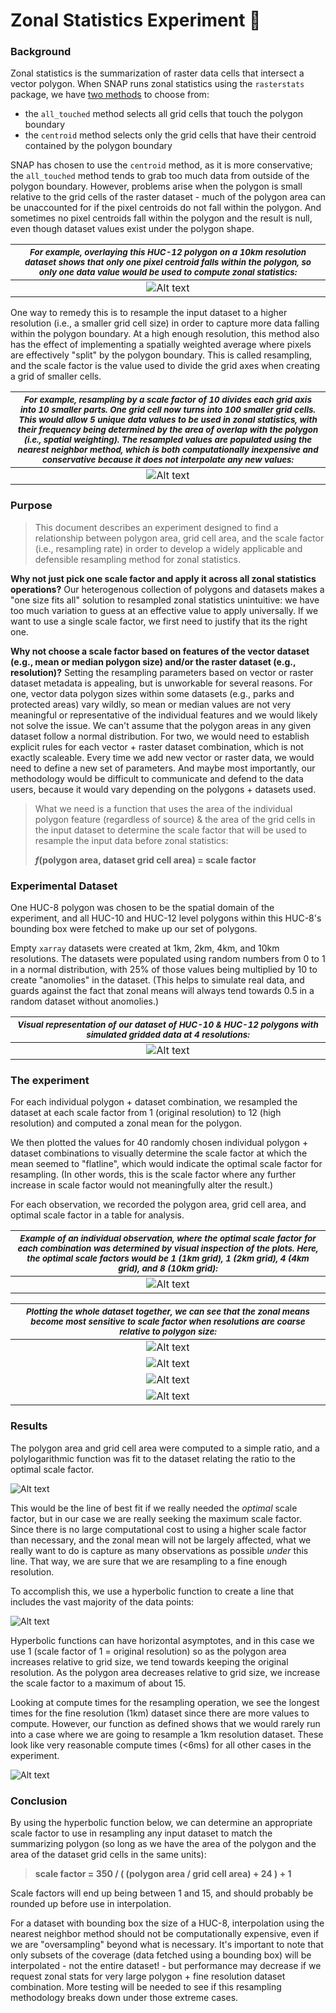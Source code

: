 # Zonal Statistics Experiment :test_tube:


### Background

Zonal statistics is the summarization of raster data cells that intersect a vector polygon. When SNAP runs zonal statistics using the `rasterstats` package, we have [two methods](https://pythonhosted.org/rasterstats/manual.html#rasterization-strategy) to choose from: 
- the `all_touched` method selects all grid cells that touch the polygon boundary
- the `centroid` method selects only the grid cells that have their centroid contained by the polygon boundary

SNAP has chosen to use the `centroid` method, as it is more conservative; the `all_touched` method tends to grab too much data from outside of the polygon boundary. However, problems arise when the polygon is small relative to the grid cells of the raster dataset - much of the polygon area can be unaccounted for if the pixel centroids do not fall within the polygon. And sometimes no pixel centroids fall within the polygon and the result is null, even though dataset values exist under the polygon shape.
  
  
| <small>*For example, overlaying this HUC-12 polygon on a 10km resolution dataset shows that only one pixel centroid falls within the polygon, so only one data value would be used to compute zonal statistics:*</small> |
|:--:| 
|![Alt text](img/image-2.png)|

One way to remedy this is to resample the input dataset to a higher resolution (i.e., a smaller grid cell size) in order to capture more data falling within the polygon boundary. At a high enough resolution, this method also has the effect of implementing a spatially weighted average where  pixels are effectively "split" by the polygon boundary. This is called resampling, and the scale factor is the value used to divide the grid axes when creating a grid of smaller cells. 


|<small>*For example, resampling by a scale factor of 10 divides each grid axis into 10 smaller parts. One grid cell now turns into 100 smaller grid cells. This would allow 5 unique data values to be used in zonal statistics, with their frequency being determined by the area of overlap with the polygon (i.e., spatial weighting). The resampled values are populated using the nearest neighbor method, which is both computationally inexpensive and conservative because it does not interpolate any new values:*</small> |
|:--:|
|![Alt text](img/image-3.png)|

### Purpose

>This document describes an experiment designed to find a relationship between polygon area, grid cell area, and the scale factor (i.e., resampling rate) in order to develop a widely applicable and defensible resampling method for zonal statistics. 

**Why not just pick one scale factor and apply it across all zonal statistics operations?** Our heterogenous collection of polygons and datasets makes a "one size fits all" solution to resampled zonal statistics unintuitive: we have too much variation to guess at an effective value to apply universally. If we want to use a single scale factor, we first need to justify that its the right one.

**Why not choose a scale factor based on features of the vector dataset (e.g., mean or median polygon size) and/or the raster dataset (e.g., resolution)?** Setting the resampling parameters based on vector or raster dataset metadata is appealing, but is unworkable for several reasons. For one, vector data polygon sizes within some datasets (e.g., parks and protected areas) vary wildly, so mean or median values are not very meaningful or representative of the individual features and we would likely not solve the issue. We can't assume that the polygon areas in any given dataset follow a normal distribution. For two, we would need to establish explicit rules for each vector + raster dataset combination, which is not exactly scaleable. Every time we add new vector or raster data, we would need to define a new set of parameters. And maybe most importantly, our methodology would be difficult to communicate and defend to the data users, because it would vary depending on the polygons + datasets used.

>What we need is a function that uses the area of the individual polygon feature (regardless of source) & the area of the grid cells in the input dataset to determine the scale factor that will be used to resample the input data before zonal statistics:
>
>**$f$(polygon area,  dataset grid cell area) = scale factor**


### Experimental Dataset

One HUC-8 polygon was chosen to be the spatial domain of the experiment, and all HUC-10 and HUC-12 level polygons within this HUC-8's bounding box were fetched to make up our set of polygons. 

Empty `xarray` datasets were created at 1km, 2km, 4km, and 10km resolutions. The datasets were populated using random numbers from 0 to 1 in a normal distribution, with 25% of those values being multiplied by 10 to create "anomolies" in the dataset. (This helps to simulate real data, and guards against the fact that zonal means will always tend towards 0.5 in a random dataset without anomolies.)

|<small>*Visual representation of our dataset of HUC-10 & HUC-12 polygons with simulated gridded data at 4 resolutions:*</small> |
|:--:|
|![Alt text](img/image-4.png)|

### The experiment

For each individual polygon + dataset combination, we resampled the dataset at each scale factor from 1 (original resolution) to 12 (high resolution) and computed a zonal mean for the polygon. 

We then plotted the values for 40 randomly chosen individual polygon + dataset combinations to visually determine the scale factor at which the mean seemed to "flatline", which would indicate the optimal scale factor for resampling. (In other words, this is the scale factor where any further increase in scale factor would not meaningfully alter the result.)

For each observation, we recorded the polygon area, grid cell area, and optimal scale factor in a table for analysis.

|<small>*Example of an individual observation, where the optimal scale factor for each combination was determined by visual inspection of the plots. Here, the optimal scale factors would be 1 (1km grid), 1 (2km grid), 4 (4km grid), and 8 (10km grid):*</small>|
|:--:|
|![Alt text](img/image-9.png)|


|<small>*Plotting the whole dataset together, we can see that the zonal means become most sensitive to scale factor when resolutions are coarse relative to polygon size:*</small>|
|:--:|
|![Alt text](img/image-5.png)|
|![Alt text](img/image-6.png)|
|![Alt text](img/image-7.png)|
|![Alt text](img/image-8.png)|


### Results

 The polygon area and grid cell area were computed to a simple ratio, and a polylogarithmic function was fit to the dataset relating the ratio to the optimal scale factor. 


![Alt text](img/image-10.png)

 This would be the line of best fit if we really needed the *optimal* scale factor, but in our case we are really seeking the maximum scale factor. Since there is no large computational cost to using a higher scale factor than necessary, and the zonal mean will not be largely affected, what we really want to do is capture as many observations as possible *under* this line. That way, we are sure that we are resampling to a fine enough resolution.

 To accomplish this, we use a hyperbolic function to create a line that includes the vast majority of the data points:

![Alt text](img/image-12.png)

 Hyperbolic functions can have horizontal asymptotes, and in this case we use 1 (scale factor of 1 = original resolution) so as the polygon area increases relative to grid size, we tend towards keeping the original resolution. As the polygon area decreases relative to grid size, we increase the scale factor to a maximum of about 15. 

 Looking at compute times for the resampling operation, we see the longest times for the fine resolution (1km) dataset since there are more values to compute. However, our function as defined shows that we would rarely run into a case where we are going to resample a 1km resolution dataset. These look like very reasonable compute times (<6ms) for all other cases in the experiment.

![Alt text](img/image-15.png)


### Conclusion

By using the hyperbolic function below, we can determine an appropriate scale factor to use in resampling any input dataset to match the summarizing polygon (so long as we have the area of the polygon and the area of the dataset grid cells in the same units):

> **scale factor = 350 / ( (polygon area / grid cell area) + 24 ) + 1**

Scale factors will end up being between 1 and 15, and should probably be rounded up before use in interpolation. 

For a dataset with bounding box the size of a HUC-8, interpolation using the nearest neighbor method should not be computationally expensive, even if we are "oversampling" beyond what is necessary. It's important to note that only subsets of the coverage (data fetched using a bounding box) will be interpolated - not the entire dataset! - but performance may decrease if we request zonal stats for very large polygon + fine resolution dataset combination. More testing will be needed to see if this resampling methodology breaks down under those extreme cases.
